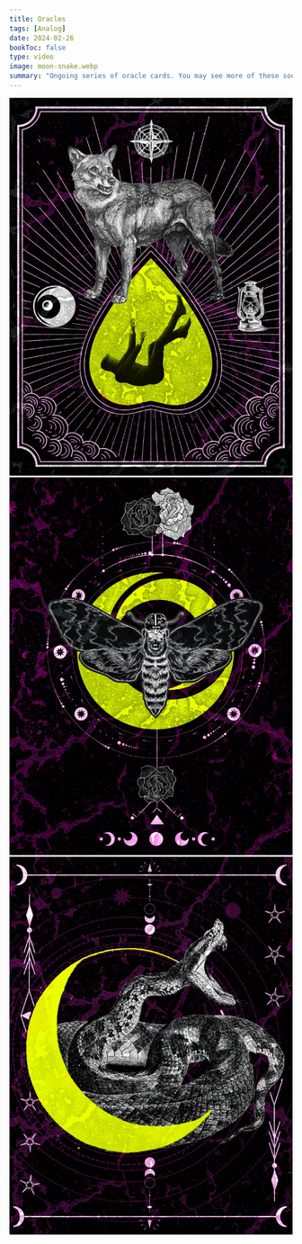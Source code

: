 ```yaml
---
title: Oracles
tags: [Analog]
date: 2024-02-26
bookToc: false
type: video
image: moon-snake.webp
summary: "Ongoing series of oracle cards. You may see more of these soon."
---
```


![](missing.webp)
![](moth.webp)
![](moon-snake.webp)
